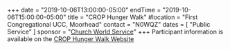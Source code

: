 +++
date = "2019-10-06T13:00:00-05:00"
endTime = "2019-10-06T15:00:00-05:00"
title = "CROP Hunger Walk"
#location = "First Congregational UCC, Moorhead"
contact = "N0WQZ"
dates = [ "Public Service" ]
sponsor = "[Church World Service](https://cwsglobal.org/)"
+++
Participant information is available on the
[CROP Hunger Walk Website](https://www.crophungerwalk.org/fargond/)
